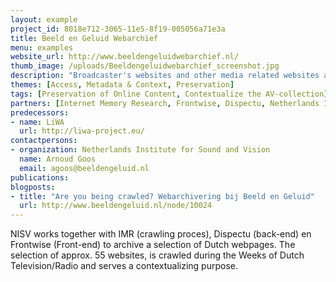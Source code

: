 ```yaml
---
layout: example
project_id: 8018e712-3065-11e5-8f19-005056a71e3a
title: Beeld en Geluid Webarchief
menu: examples
website_url: http://www.beeldengeluidwebarchief.nl/
thumb_image: /uploads/Beeldengeluidwebarchief_screenshot.jpg
description: "Broadcaster's websites and other media related websites are archived and presented in Sound and Visions webarchive"
themes: [Access, Metadata & Context, Preservation]
tags: [Preservation of Online Content, Contextualize the AV-collection]
partners: [Internet Memory Research, Frontwise, Dispectu, Netherlands Institute for Sound and Vision]
predecessors: 
- name: LiWA
  url: http://liwa-project.eu/
contactpersons: 
- organization: Netherlands Institute for Sound and Vision
  name: Arnoud Goos
  email: agoos@beeldengeluid.nl
publications: 
blogposts: 
- title: "Are you being crawled? Webarchivering bij Beeld en Geluid"
  url: http://www.beeldengeluid.nl/node/10024
---
```


NISV works together with IMR (crawling proces), Dispectu (back-end) en Frontwise (Front-end) to archive a selection of Dutch webpages. The selection of approx. 55 websites, is crawled during the Weeks of Dutch Television/Radio and serves a contextualizing purpose.
